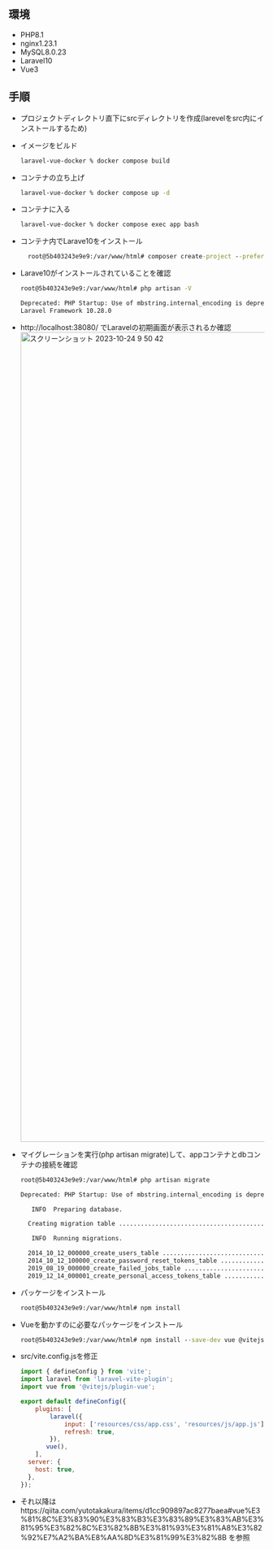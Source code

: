 ## 環境
- PHP8.1
- nginx1.23.1
- MySQL8.0.23
- Laravel10
- Vue3

## 手順
- プロジェクトディレクトリ直下にsrcディレクトリを作成(larevelをsrc内にインストールするため)

- イメージをビルド
  ```cmd
  laravel-vue-docker % docker compose build
  ```

- コンテナの立ち上げ
  ```cmd
  laravel-vue-docker % docker compose up -d
  ```

- コンテナに入る
  ```cmd
  laravel-vue-docker % docker compose exec app bash
  ```

- コンテナ内でLarave10をインストール
  ```cmd
    root@5b403243e9e9:/var/www/html# composer create-project --prefer-dist "laravel/laravel=10.*" .
  ```

- Larave10がインストールされていることを確認
  ```cmd
  root@5b403243e9e9:/var/www/html# php artisan -V
  
  Deprecated: PHP Startup: Use of mbstring.internal_encoding is deprecated in Unknown on line 0
  Laravel Framework 10.28.0
  ```

- http://localhost:38080/ でLaravelの初期画面が表示されるか確認
  <img width="1594" alt="スクリーンショット 2023-10-24 9 50 42" src="https://github.com/uq-y-kitamura/laravel-vue-docker/assets/110364222/fb76ff01-6b2d-480d-96c1-48bc9a7b1c79">

- マイグレーションを実行(php artisan migrate)して、appコンテナとdbコンテナの接続を確認
  ```cmd
  root@5b403243e9e9:/var/www/html# php artisan migrate

  Deprecated: PHP Startup: Use of mbstring.internal_encoding is deprecated in Unknown on line 0
  
     INFO  Preparing database.  
  
    Creating migration table ............................................................................................................... 29ms DONE
  
     INFO  Running migrations.  
  
    2014_10_12_000000_create_users_table ................................................................................................... 56ms DONE
    2014_10_12_100000_create_password_reset_tokens_table ................................................................................... 44ms DONE
    2019_08_19_000000_create_failed_jobs_table ............................................................................................ 149ms DONE
    2019_12_14_000001_create_personal_access_tokens_table .................................................................................. 51ms DONE
  ```

- パッケージをインストール
  ```cmd
  root@5b403243e9e9:/var/www/html# npm install
  ```
- Vueを動かすのに必要なパッケージをインストール
  ```cmd
  root@5b403243e9e9:/var/www/html# npm install --save-dev vue @vitejs/plugin-vue
  ```

- src/vite.config.jsを修正
  ```js
  import { defineConfig } from 'vite';
  import laravel from 'laravel-vite-plugin';
  import vue from '@vitejs/plugin-vue';
  
  export default defineConfig({
      plugins: [
          laravel({
              input: ['resources/css/app.css', 'resources/js/app.js'],
              refresh: true,
          }),
         vue(),
      ],
    server: {
      host: true,
    },
  });
  ```
- それ以降はhttps://qiita.com/yutotakakura/items/d1cc909897ac8277baea#vue%E3%81%8C%E3%83%90%E3%83%B3%E3%83%89%E3%83%AB%E3%81%95%E3%82%8C%E3%82%8B%E3%81%93%E3%81%A8%E3%82%92%E7%A2%BA%E8%AA%8D%E3%81%99%E3%82%8B を参照
